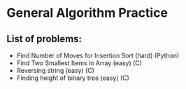
# General Algorithm Practice

## List of problems:
 - Find Number of Moves for Insertion Sort (hard) (Python)
 - Find Two Smallest Items in Array (easy) (C)
 - Reversing string (easy) (C)
 - Finding height of binary tree (easy) (C)
